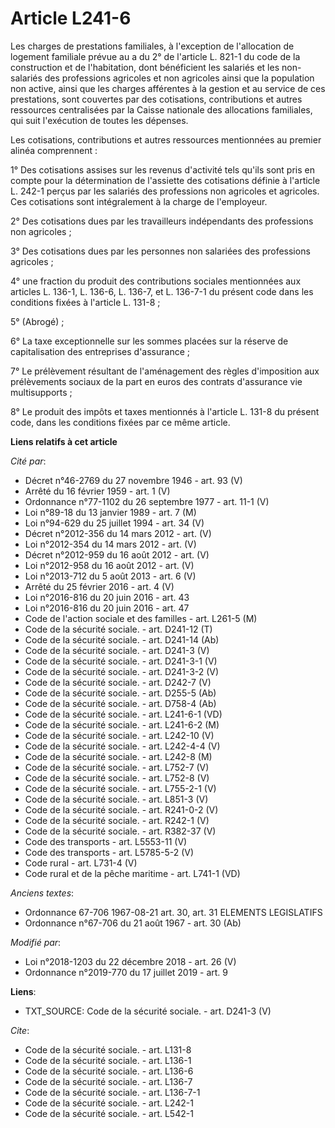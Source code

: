 # Article L241-6

Les charges de prestations familiales, à l'exception de l'allocation de logement familiale prévue au a du 2° de l'article L.
821-1 du code de la construction et de l'habitation, dont bénéficient les salariés et les non-salariés des professions
agricoles et non agricoles ainsi que la population non active, ainsi que les charges afférentes à la gestion et au service de
ces prestations, sont couvertes par des cotisations, contributions et autres ressources centralisées par la Caisse nationale
des allocations familiales, qui suit l'exécution de toutes les dépenses.

Les cotisations, contributions et autres ressources mentionnées au premier alinéa comprennent : 

1° Des cotisations assises sur les revenus d'activité tels qu'ils sont pris en compte pour la détermination de l'assiette des
cotisations définie à l'article L. 242-1 perçus par les salariés des professions non agricoles et agricoles. Ces cotisations
sont intégralement à la charge de l'employeur.

2° Des cotisations dues par les travailleurs indépendants des professions non agricoles ;

3° Des cotisations dues par les personnes non salariées des professions agricoles ;

4° une fraction du produit des contributions sociales mentionnées aux articles L. 136-1, L. 136-6, L. 136-7, et L. 136-7-1 du
présent code dans les conditions fixées à l'article L. 131-8 ;

5° (Abrogé) ;

6° La taxe exceptionnelle sur les sommes placées sur la réserve de capitalisation des entreprises d'assurance ;

7° Le prélèvement résultant de l'aménagement des règles d'imposition aux prélèvements sociaux de la part en euros des
contrats d'assurance vie multisupports ;

8° Le produit des impôts et taxes mentionnés à l'article L. 131-8 du présent code, dans les conditions fixées par ce même
article.

**Liens relatifs à cet article**

_Cité par_:

  - Décret n°46-2769 du 27 novembre 1946 - art. 93 (V)
  - Arrêté du 16 février 1959 - art. 1 (V)
  - Ordonnance n°77-1102 du 26 septembre 1977 - art. 11-1 (V)
  - Loi n°89-18 du 13 janvier 1989 - art. 7 (M)
  - Loi n°94-629 du 25 juillet 1994 - art. 34 (V)
  - Décret n°2012-356  du 14 mars 2012 - art. (V)
  - Loi n°2012-354 du 14 mars 2012 - art. (V)
  - Décret n°2012-959 du 16 août 2012 - art. (V)
  - Loi n°2012-958 du 16 août 2012 - art. (V)
  - Loi n°2013-712 du 5 août 2013 - art. 6 (V)
  - Arrêté du 25 février 2016 - art. 4 (V)
  - Loi n°2016-816 du 20 juin 2016 - art. 43
  - Loi n°2016-816 du 20 juin 2016 - art. 47
  - Code de l'action sociale et des familles - art. L261-5 (M)
  - Code de la sécurité sociale. - art. D241-12 (T)
  - Code de la sécurité sociale. - art. D241-14 (Ab)
  - Code de la sécurité sociale. - art. D241-3 (V)
  - Code de la sécurité sociale. - art. D241-3-1 (V)
  - Code de la sécurité sociale. - art. D241-3-2 (V)
  - Code de la sécurité sociale. - art. D242-7 (V)
  - Code de la sécurité sociale. - art. D255-5 (Ab)
  - Code de la sécurité sociale. - art. D758-4 (Ab)
  - Code de la sécurité sociale. - art. L241-6-1 (VD)
  - Code de la sécurité sociale. - art. L241-6-2 (M)
  - Code de la sécurité sociale. - art. L242-10 (V)
  - Code de la sécurité sociale. - art. L242-4-4 (V)
  - Code de la sécurité sociale. - art. L242-8 (M)
  - Code de la sécurité sociale. - art. L752-7 (V)
  - Code de la sécurité sociale. - art. L752-8 (V)
  - Code de la sécurité sociale. - art. L755-2-1 (V)
  - Code de la sécurité sociale. - art. L851-3 (V)
  - Code de la sécurité sociale. - art. R241-0-2 (V)
  - Code de la sécurité sociale. - art. R242-1 (V)
  - Code de la sécurité sociale. - art. R382-37 (V)
  - Code des transports - art. L5553-11 (V)
  - Code des transports - art. L5785-5-2 (V)
  - Code rural - art. L731-4 (V)
  - Code rural et de la pêche maritime - art. L741-1 (VD)

_Anciens textes_:

  - Ordonnance 67-706 1967-08-21 art. 30, art. 31 ELEMENTS LEGISLATIFS
  - Ordonnance n°67-706 du 21 août 1967 - art. 30 (Ab)

_Modifié par_:

  - Loi n°2018-1203 du 22 décembre 2018 - art. 26 (V)
  - Ordonnance n°2019-770 du 17 juillet 2019 - art. 9

**Liens**:

  - TXT_SOURCE: Code de la sécurité sociale. - art. D241-3 (V)

_Cite_:

  - Code de la sécurité sociale. - art. L131-8
  - Code de la sécurité sociale. - art. L136-1
  - Code de la sécurité sociale. - art. L136-6
  - Code de la sécurité sociale. - art. L136-7
  - Code de la sécurité sociale. - art. L136-7-1
  - Code de la sécurité sociale. - art. L242-1
  - Code de la sécurité sociale. - art. L542-1
